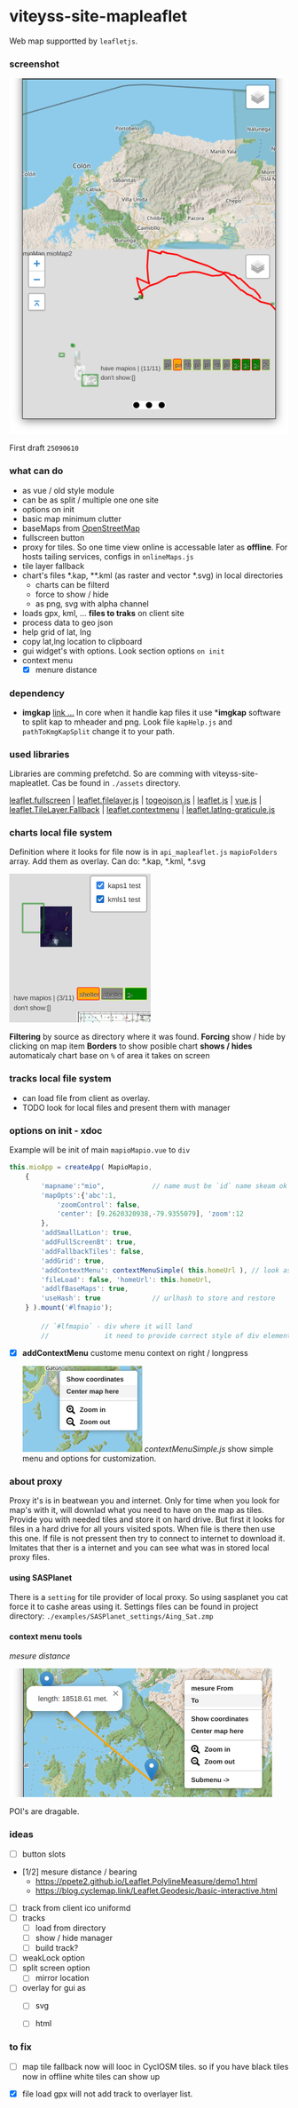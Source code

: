 # viteyss-site-mapleaflet

Web map supportted by `leafletjs`. 


### screenshot

![](./examples/screen_25090610.png)

First draft `25090610`


### what can do

- as vue / old style module
- can be as split / multiple one one site
- options on init
- basic map minimum clutter
- baseMaps from [OpenStreetMap](http://www.openstreetmap.org/copyright)
- fullscreen button
- proxy for tiles. So one time view online is accessable later as **offline**. For hosts tailing services, configs in `onlineMaps.js`
- tile layer fallback
- chart's files *.kap, **.kml (as raster and vector *.svg) in local directories
    - charts can be filterd
    - force to show / hide
    - as png, svg with alpha channel
- loads gpx, kml, ... **files to traks** on client site
- process data to geo json
- help grid of lat, lng
- copy lat,lng location to clipboard
- gui widget's with options. Look section options `on init`
- context menu
    - [x] menure distance

### dependency

- **imgkap** [link ...](https://github.com/nohal/imgkap)
In core when it handle kap files it use ***imgkap** software to split kap to mheader and png. Look file `kapHelp.js` and `pathToKmgKapSplit` change it to your path.


### used libraries

Libraries are comming prefetchd. So are comming with viteyss-site-mapleatlet. Cas be found in `./assets` directory.

[leaflet.fullscreen](https://github.com/brunob/leaflet.fullscreen) | [leaflet.filelayer.js](https://github.com/makinacorpus/Leaflet.FileLayer) | [togeojson.js](https://github.com/mapbox/togeojson) | [leaflet.js](https://leafletjs.com) | [vue.js](https://vuejs.org/) | [leaflet.TileLayer.Fallback](https://github.com/ghybs/Leaflet.TileLayer.Fallback/tree/master) | [leaflet.contextmenu](https://aratcliffe.github.io/Leaflet.contextmenu/examples/index.html) | [leaflet.latlng-graticule.js](https://github.com/Leaflet/Leaflet.Graticule?tab=readme-ov-file)


### charts local file system

Definition where it looks for file now is in `api_mapleaflet.js` `mapioFolders` array. Add them as overlay.
Can do: *.kap, *.kml, *.svg


![](./examples/screen_mapio_filtering_chart_files.png)

**Filtering** by source as directory where it was found.
**Forcing** show / hide by clicking on map item
**Borders** to show posible chart
**shows / hides** automaticaly chart base on `%` of area it takes on screen


### tracks local file system

* can load file from client as overlay.
* TODO look for local files and present them with manager


### options on init - xdoc

Example will be init of main `mapioMapio.vue` to `div`

```js
this.mioApp = createApp( MapioMapio,  
    {
        'mapname':"mio",            // name must be `id` name skeam ok
        'mapOpts':{'abc':1,
            'zoomControl': false,
            'center': [9.2620320938,-79.9355079], 'zoom':12
        },
        'addSmallLatLon': true, 
        'addFullScreenBt': true,
        'addFallbackTiles': false, 
        'addGrid': true,
        'addContextMenu': contextMenuSimple( this.homeUrl ), // look as a example
        'fileLoad': false, 'homeUrl': this.homeUrl,  
        'addlfBaseMaps': true,
        'useHash': true             // urlhash to store and restore
    } ).mount('#lfmapio');

        // `#lfmapio` - div where it will land 
        //              it need to provide correct style of div element
```

- [x] **addContextMenu** custome menu context on right / longpress

    ![](./examples/screen_menucontextSimple.png)
    *contextMenuSimple.js* show simple menu and options for customization.


### about proxy

Proxy it's is in beatwean you and internet. Only for time when you look for map's with it, will downlad what you need to have on the map as tiles. Provide you with needed tiles and store it on hard drive. But first it looks for files in a hard drive for all yours visited spots. When file is there then use this one. If file is not pressent then try to connect to internet to download it. Imitates that ther is a internet and you can see what was in stored local proxy files.


#### using SASPlanet

There is a `setting` for tile provider of local proxy. So using sasplanet you cat force it to cashe areas using it.
Settings files can be found in project directory:
`./examples/SASPlanet_settings/Aing_Sat.zmp`


#### context menu tools

*mesure distance*

![](./examples/screen_menucontextMesure_v1.png)

POI's are dragable.


### ideas

- [ ] button slots
- [1/2] mesure distance / bearing
    * https://ppete2.github.io/Leaflet.PolylineMeasure/demo1.html
    * https://blog.cyclemap.link/Leaflet.Geodesic/basic-interactive.html
- [ ] track from client ico uniformd
- [ ] tracks
    - [ ] load from directory
    - [ ] show / hide manager
    - [ ] build track?
- [ ] weakLock option
- [ ] split screen option
    - [ ] mirror location
- [ ] overlay for gui as
    - [ ] svg
    - [ ] html


### to fix

- [ ] map tile fallback now will looc in CyclOSM tiles.
    so if you have black tiles now in offline white tiles can show up 
- [x] file load gpx will not add track to overlayer list.


